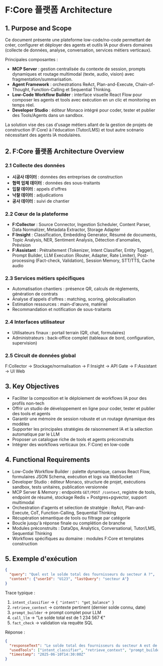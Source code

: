 # F:Core 플랫폼 Architecture

## 1. Purpose and Scope

Ce document présente une plateforme low-code/no-code permettant de créer, configurer et déployer des agents et outils IA pour divers domaines (collecte de données, analyse, conversation, services métiers verticaux).

Principales composantes :

- **MCP Server** : gestion centralisée du contexte de session, prompts dynamiques et routage multimodal (texte, audio, vision) avec fragmentation/summarisation.
- **Agent Framework** : orchestrations ReAct, Plan-and-Execute, Chain-of-Thought, Function-Calling et Sequential Thinking.
- **Low-Code Workflow Builder** : interface visuelle React Flow pour composer les agents et tools avec exécution en un clic et monitoring en temps réel.
- **Developer Studio** : éditeur Monaco intégré pour coder, tester et publier des Tools/Agents dans un sandbox.

La solution vise des cas d'usage métiers allant de la gestion de projets de construction (F:Core) à l'éducation (Tutor/LMS) et tout autre scénario nécessitant des agents IA modulaires.

## 2. F:Core 플랫폼 Architecture Overview

### 2.1 Collecte des données
- **시공사 데이터** : données des entreprises de construction
- **협력 업체 데이터** : données des sous-traitants
- **입찰 데이터** : appels d'offres
- **낙찰 데이터** : adjudications
- **공사 데이터** : suivi de chantier

### 2.2 Cœur de la plateforme
- **F:Collector** : Source Connector, Ingestion Scheduler, Content Parser, Data Normalizer, Metadata Extractor, Storage Adapter
- **F:Insight** : Classification, Embedding Generator, Résumé de documents, Topic Analysis, NER, Sentiment Analysis, Détection d'anomalies, Prévision
- **F:Assistant** : Prétraitement (Tokenizer, Intent Classifier, Entity Tagger), Prompt Builder, LLM Execution (Router, Adapter, Rate Limiter), Post-processing (Fact-check, Validation), Session Memory, STT/TTS, Cache audio

### 2.3 Services métiers spécifiques
- Automatisation chantiers : présence QR, calculs de règlements, génération de contrats
- Analyse d'appels d'offres : matching, scoring, géolocalisation
- Estimation ressources : main-d'œuvre, matériel
- Recommandation et notification de sous-traitants

### 2.4 Interfaces utilisateur
- Utilisateurs finaux : portail terrain (QR, chat, formulaires)
- Administrateurs : back-office complet (tableaux de bord, configuration, supervision)

### 2.5 Circuit de données global
F:Collector → Stockage/normalisation → F:Insight → API Gate → F:Assistant → UI Web

## 3. Key Objectives
- Faciliter la composition et le déploiement de workflows IA pour des profils non-tech
- Offrir un studio de développement en ligne pour coder, tester et publier des tools et agents
- Garantir une mémoire de session robuste et un routage dynamique des modèles
- Supporter les principales stratégies de raisonnement IA et la sélection automatique par le LLM
- Proposer un catalogue riche de tools et agents préconstruits
- Intégrer des workflows verticaux (ex. F:Core) en low-code

## 4. Functional Requirements
- Low-Code Workflow Builder : palette dynamique, canvas React Flow, formulaires JSON Schema, exécution et logs via WebSocket
- Developer Studio : éditeur Monaco, structure de projet, exécutions sandbox, tests unitaires, publication versionnée
- MCP Server & Memory : endpoints `GET/POST /context`, registre de tools, endpoint de résumé, stockage Redis + Postgres+pgvector, support multimodal
- Orchestration d'agents et sélection de stratégie : ReAct, Plan-and-Execute, CoT, Function-Calling, Sequential Thinking
- Récupération sémantique de tools ou filtrage par catégorie
- Boucle jusqu'à réponse finale ou complétion de branche
- Modules préconstruits : DataOps, Analytics, Conversational, Tutor/LMS, Sequential Thinking
- Workflows spécifiques au domaine : modules F:Core et templates construction

## 5. Exemple d'exécution
```json
{
  "query": "Quel est le solde total des fournisseurs du secteur A ?",
  "context": {"userId": "U123", "lastQuery": "secteur A"}
}
```
Trace typique :
1. `intent_classifier` → `{ "intent": "get_balance" }`
2. `retrieve_context` → contexte pertinent (dernier solde connu, date)
3. `prompt_builder` → prompt complet pour LLM
4. `call_llm` → "Le solde total est de 1 234 567 €"
5. `fact_check` → validation via requête SQL

Réponse :
```json
{
  "responseText": "Le solde total des fournisseurs du secteur A est de 1 234 567 €.",
  "usedTools": ["intent_classifier", "retrieve_context", "prompt_builder", "call_llm", "fact_check"],
  "timestamp": "2025-06-10T14:30:00Z"
}
```
